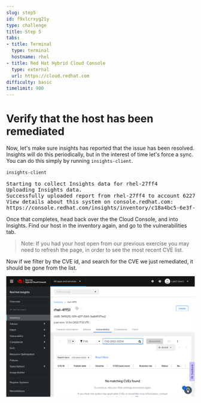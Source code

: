 ```yaml
---
slug: step5
id: f9xlcrxyg21y
type: challenge
title: Step 5
tabs:
- title: Terminal
  type: terminal
  hostname: rhel
- title: Red Hat Hybrid Cloud Console
  type: external
  url: https://cloud.redhat.com
difficulty: basic
timelimit: 900
---
```

# Verify that the host has been remediated

Now, let's make sure insights has reported that the issue has been resolved.  Insights will do this periodically, but in the interest of time let's force a sync. You can do this simply by running `insights-client`.

```bash
insights-client
```

<pre class=file>
Starting to collect Insights data for rhel-27ff4
Uploading Insights data.
Successfully uploaded report from rhel-27ff4 to account 6227255.
View details about this system on console.redhat.com:
https://console.redhat.com/insights/inventory/c18a4bc5-6e3f-47da-8ff7-9840747ef412
</pre>

Once that completes, head back over the the Cloud Console, and into Insights.  Find our host in the inventory again, and go to the vulnerabilities tab.

>Note: If you had your host open from our previous exercise you may need to refresh the page, in order to see the most recent CVE list.

Now if we filter by the CVE id, and search for the CVE we just remediated, it should be gone from the list.



![Fixed CVE](../assets/cloud-console-RHEL-host-vuln-gone.png)




